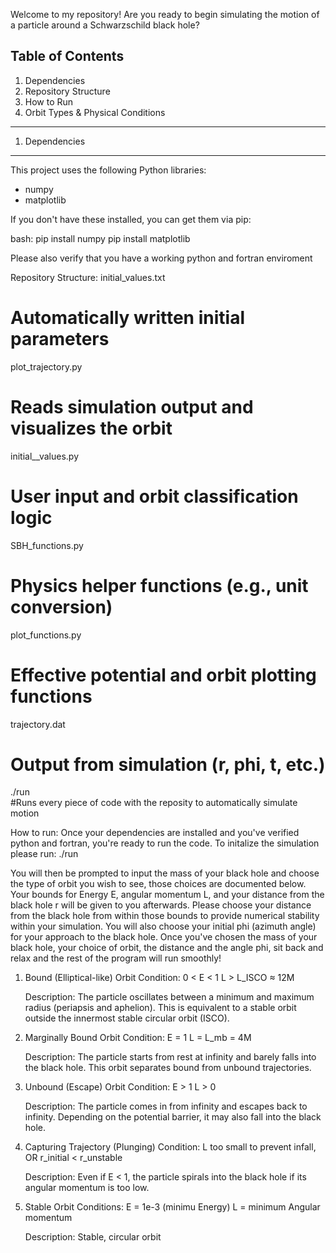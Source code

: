 Welcome to my repository! Are you ready to begin simulating the motion of a particle around a Schwarzschild black hole?

Table of Contents
------------------
1. Dependencies
2. Repository Structure
3. How to Run
4. Orbit Types & Physical Conditions

------------------------------------------------------------

1. Dependencies
-----------------
This project uses the following Python libraries:
- numpy
- matplotlib

If you don't have these installed, you can get them via pip:

bash:
pip install numpy
pip install matplotlib

Please also verify that you have a working python and fortran enviroment

Repository Structure:
initial_values.txt           
# Automatically written initial parameters

plot_trajectory.py          
# Reads simulation output and visualizes the orbit

initial__values.py          
# User input and orbit classification logic

SBH_functions.py            
# Physics helper functions (e.g., unit conversion)

plot_functions.py           
# Effective potential and orbit plotting functions

trajectory.dat              
# Output from simulation (r, phi, t, etc.)

./run                         
#Runs every piece of code with the reposity to automatically simulate motion

How to run:
Once your dependencies are installed and you've verified python and fortran, you're ready to run the code. To initalize the simulation 
please run:
./run

You will then be prompted to input the mass of your black hole and choose the type of orbit you wish to see, those choices are documented below. 
Your bounds for Energy E, angular momentum L, and your distance from the black hole r will be given to you afterwards. Please choose your distance
from the black hole from within those bounds to provide numerical stability within your simulation. You will also choose your initial phi (azimuth angle)
for your approach to the black hole.
Once you've chosen the mass of your black hole, your choice of orbit, the distance and the angle phi, sit back and relax and the rest of the program will run smoothly!
  1. Bound (Elliptical-like) Orbit
      Condition:
      0 < E < 1
      L > L_ISCO ≈ 12M
  
      Description:
      The particle oscillates between a minimum and maximum radius (periapsis and aphelion).
      This is equivalent to a stable orbit outside the innermost stable circular orbit (ISCO).
  
  2. Marginally Bound Orbit
      Condition:
      E = 1
      L = L_mb = 4M
  
      Description:
      The particle starts from rest at infinity and barely falls into the black hole.
      This orbit separates bound from unbound trajectories.
  
  3. Unbound (Escape) Orbit
      Condition:
      E > 1
      L > 0
  
      Description:
      The particle comes in from infinity and escapes back to infinity.
      Depending on the potential barrier, it may also fall into the black hole.
  
  4. Capturing Trajectory (Plunging)
      Condition:
      L too small to prevent infall, OR
      r_initial < r_unstable
  
      Description:
      Even if E < 1, the particle spirals into the black hole if its angular momentum is too low.
  
  5. Stable Orbit
     Conditions:
     E = 1e-3 (minimu Energy)
     L = minimum Angular momentum
  
     Description:
     Stable, circular orbit
  
    
